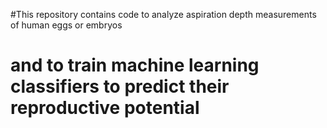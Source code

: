 #This repository contains code to analyze aspiration depth measurements of human eggs or embryos
# and to train machine learning classifiers to predict their reproductive potential